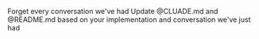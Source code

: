 Forget every conversation we've had
Update @CLUADE.md and @README.md based on your implementation and conversation we've just had
